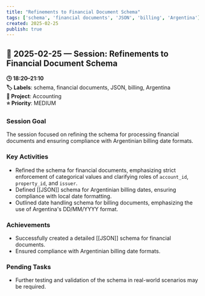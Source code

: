 ```yaml
---
title: "Refinements to Financial Document Schema"
tags: ['schema', 'financial documents', 'JSON', 'billing', 'Argentina']
created: 2025-02-25
publish: true
---
```


## 📅 2025-02-25 — Session: Refinements to Financial Document Schema

**🕒 18:20–21:10**  
**🏷️ Labels**: schema, financial documents, JSON, billing, Argentina  
**📂 Project**: Accounting  
**⭐ Priority**: MEDIUM  


### Session Goal
The session focused on refining the schema for processing financial documents and ensuring compliance with Argentinian billing date formats.

### Key Activities
- Refined the schema for financial documents, emphasizing strict enforcement of categorical values and clarifying roles of `account_id`, `property_id`, and `issuer`.
- Defined [[JSON]] schema for Argentinian billing dates, ensuring compliance with local date formatting.
- Outlined date handling schema for billing documents, emphasizing the use of Argentina's DD/MM/YYYY format.

### Achievements
- Successfully created a detailed [[JSON]] schema for financial documents.
- Ensured compliance with Argentinian billing date formats.

### Pending Tasks
- Further testing and validation of the schema in real-world scenarios may be required.
